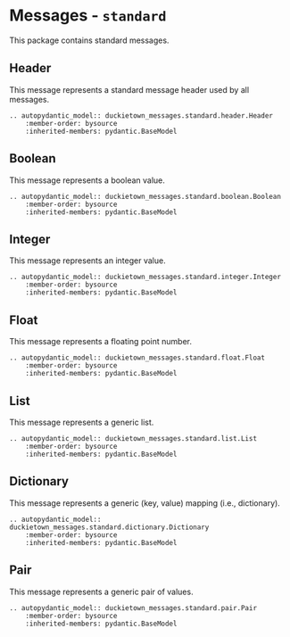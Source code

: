 # Messages - `standard`

This package contains standard messages.


## Header

This message represents a standard message header used by all messages.

```{eval-rst}
.. autopydantic_model:: duckietown_messages.standard.header.Header
    :member-order: bysource
    :inherited-members: pydantic.BaseModel
```


## Boolean

This message represents a boolean value.

```{eval-rst}
.. autopydantic_model:: duckietown_messages.standard.boolean.Boolean
    :member-order: bysource
    :inherited-members: pydantic.BaseModel
```


## Integer

This message represents an integer value.

```{eval-rst}
.. autopydantic_model:: duckietown_messages.standard.integer.Integer
    :member-order: bysource
    :inherited-members: pydantic.BaseModel
```


## Float

This message represents a floating point number.

```{eval-rst}
.. autopydantic_model:: duckietown_messages.standard.float.Float
    :member-order: bysource
    :inherited-members: pydantic.BaseModel
```


## List

This message represents a generic list.

```{eval-rst}
.. autopydantic_model:: duckietown_messages.standard.list.List
    :member-order: bysource
    :inherited-members: pydantic.BaseModel
```


## Dictionary

This message represents a generic (key, value) mapping (i.e., dictionary).

```{eval-rst}
.. autopydantic_model:: duckietown_messages.standard.dictionary.Dictionary
    :member-order: bysource
    :inherited-members: pydantic.BaseModel
```


## Pair

This message represents a generic pair of values.

```{eval-rst}
.. autopydantic_model:: duckietown_messages.standard.pair.Pair
    :member-order: bysource
    :inherited-members: pydantic.BaseModel
```

